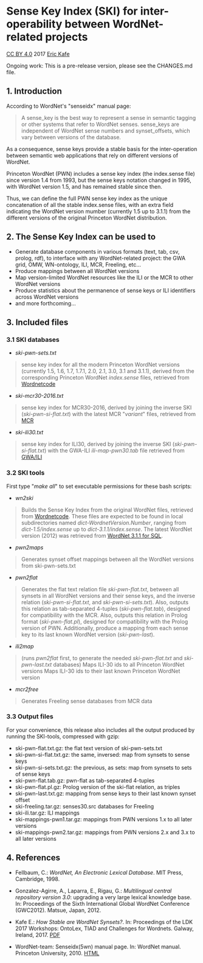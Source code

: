 # Sense Key Index (SKI) for inter-operability between WordNet-related projects

[CC BY 4.0](https://creativecommons.org/licenses/by/4.0/) 
2017 [Eric Kafe](https://github.com/ekaf)

Ongoing work: This is a pre-release version, please see the CHANGES.md file.

## 1. Introduction

According to WordNet's "senseidx" manual page:

>  A sense_key is the best way to represent a sense
>  in semantic tagging or other systems that refer to
>  WordNet senses. sense_keys are independent of WordNet
>  sense numbers and synset_offsets, which vary between
>  versions of the database.

As a consequence, sense keys provide a stable basis for the
inter-operation between semantic web applications that rely on
different versions of WordNet.

Princeton WordNet (PWN) includes a sense key index (the
index.sense file) since version 1.4 from 1993, but the sense
keys notation changed in 1995, with WordNet version 1.5,
and has remained stable since then.

Thus, we can define the full PWN sense key index as the unique
concatenation of all the stable index.sense files, with an
extra field indicating the WordNet version mumber (currently
1.5 up to 3.1.1) from the different versions of the original
Princeton WordNet distribution.


## 2. The Sense Key Index can be used to

* Generate database components in various formats (text, tab, csv,
  prolog, rdf), to interface with any WordNet-related project: 
  the GWA grid, OMW, WN-ontology, ILI, MCR, Freeling, etc...
* Produce mappings between all WordNet versions
* Map version-limited WordNet resources like the ILI or the MCR to other WordNet versions
* Produce statistics about the permanence of sense keys or ILI identifiers across WordNet versions
* and more forthcoming...


## 3. Included files

### 3.1 SKI databases

* _ski-pwn-sets.txt_
>  sense key index for all the modern Princeton WordNet versions
>  (currently 1.5, 1.6, 1.7, 1.7.1, 2.0, 2.1, 3.0, 3.1 and 3.1.1),
>  derived from the corresponding Princeton WordNet _index.sense_ files,
>  retrieved from [Wordnetcode](http://wordnetcode.princeton.edu)

* _ski-mcr30-2016.txt_
>  sense key index for MCR30-2016, derived by joining the inverse SKI
>  (_ski-pwn-si-flat.txt_) with the latest MCR "_variant_" files, retrieved
>  from [MCR](http://adimen.si.ehu.es/web/MCR)

* _ski-ili30.txt_
>  sense key index for ILI30, derived by joining the inverse SKI
>  (_ski-pwn-si-flat.txt_) with the GWA-ILI _ili-map-pwn30.tab_ file
>  retrieved from [GWA/ILI](https://github.com/globalwordnet/ili)


### 3.2 SKI tools

First type "_make all_" to set executable permissions for these bash scripts:

* _wn2ski_
>  Builds the Sense Key Index from the original WordNet  files,
>  retrieved from [Wordnetcode](http://wordnetcode.princeton.edu). These files are expected
>  to be found in local subdirectories named _dict-WordnetVersion.Number_,
>  ranging from _dict-1.5/index.sense_ up to _dict-3.1.1/index.sense_.
>  The latest WordNet version (2012) was retrieved from
>  [WordNet 3.1.1 for SQL](http://wordnetcode.princeton.edu/wn_for_sql.tar.gz).

* _pwn2maps_
>  Generates synset offset mappings between all the WordNet versions from ski-pwn-sets.txt

* _pwn2flat_
>  Generates the flat text relation file _ski-pwn-flat.txt_,
>  between all synsets in all WordNet versions and their sense keys,
>  and the inverse relation (_ski-pwn-si-flat.txt_, and _ski-pwn-si-sets.txt_).
>  Also, outputs this relation as tab-separated 4-tuples (_ski-pwn-flat.tab_),
>  designed for compatibility with the MCR.
>  Also, outputs this relation in Prolog format (_ski-pwn-flat.pl_),
>  designed for compatibility with the Prolog version of PWN.
>  Additionally, produce a mapping from each sense key
>  to its last known WordNet version (_ski-pwn-last_).

* _ili2map_
>  (runs _pwn2flat_ first, to generate the needed _ski-pwn-flat.txt_ and _ski-pwn-last.txt_ databases)
>  Maps ILI-30 ids to all Princeton WordNet versions
>  Maps ILI-30 ids to their last known Princeton WordNet version

* _mcr2free_
>  Generates Freeling sense databases from MCR data


### 3.3 Output files

For your convenience, this release also includes all the output produced
by running the SKI-tools, compressed with gzip:

* ski-pwn-flat.txt.gz: the flat text version of ski-pwn-sets.txt
* ski-pwn-si-flat.txt.gz: the same, inversed: map from synsets to sense keys
* ski-pwn-si-sets.txt.gz: the previous, as sets: map from synsets to sets of sense keys
* ski-pwn-flat.tab.gz: pwn-flat as tab-separated 4-tuples
* ski-pwn-flat.pl.gz: Prolog version of the ski-flat relation, as triples
* ski-pwn-last.txt.gz: mapping from sense keys to their last known synset offset
* ski-freeling.tar.gz: senses30.src databases for Freeling
* ski-ili.tar.gz: ILI mappings
* ski-mappings-pwn1.tar.gz: mappings from PWN versions 1.x to all later versions
* ski-mappings-pwn2.tar.gz: mappings from PWN versions 2.x and 3.x to all later versions


## 4. References

* Fellbaum, C.: _WordNet, An Electronic Lexical Database_. MIT Press, Cambridge, 1998.

* Gonzalez-Agirre, A., Laparra, E., Rigau, G.: _Multilingual central repository version 3.0_: 
upgrading a very large lexical knowledge base. In: Proceedings of the Sixth
International Global WordNet Conference (GWC2012). Matsue, Japan, 2012.

* Kafe E.: _How Stable are WordNet Synsets?_.
In: Proceedings of the LDK 2017 Workshops: OntoLex, TIAD and Challenges for Wordnets.
Galway, Ireland, 2017. [PDF](http://ceur-ws.org/Vol-1899/CfWNs_2017_proc1-paper_1.pdf)

* WordNet-team: Senseidx(5wn) manual page. In: WordNet manual. Princeton University, 2010.
[HTML](http://wordnet.princeton.edu/wordnet/man/senseidx.5WN.html)
